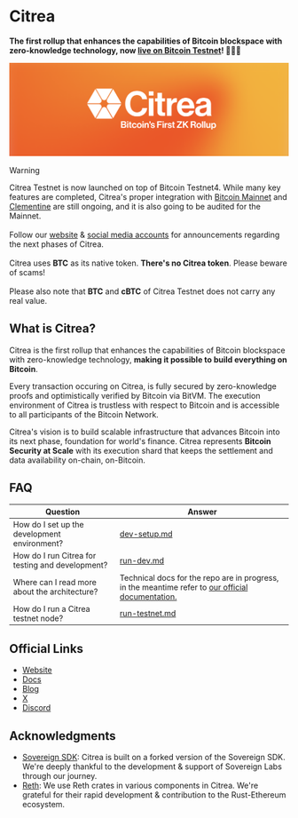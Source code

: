# Citrea

**The first rollup that enhances the capabilities of Bitcoin blockspace with zero-knowledge technology, now [live on Bitcoin Testnet](https://www.blog.citrea.xyz/citrea-testnet-live-on-bitcoin-testnet4)! 🎉🍊🍋**

![](resources/assets/banner.png)

> [!WARNING]
> Citrea Testnet is now launched on top of Bitcoin Testnet4. While many key features are completed, Citrea's proper integration with [Bitcoin Mainnet](https://github.com/bitcoin/bitcoin) and [Clementine](https://github.com/chainwayxyz/clementine) are still ongoing, and it is also going to be audited for the Mainnet. \
> \
> Follow our [website](https://citrea.xyz) & [social media accounts](https://twitter.com/citrea_xyz) for announcements regarding the next phases of Citrea. \
> \
> Citrea uses **BTC** as its native token. **There's no Citrea token**. Please beware of scams! \
> \
> Please also note that **BTC** and **cBTC** of Citrea Testnet does not carry any real value.

## What is Citrea?

Citrea is the first rollup that enhances the capabilities of Bitcoin blockspace with zero-knowledge technology, **making it possible to build everything on Bitcoin**.

Every transaction occuring on Citrea, is fully secured by zero-knowledge proofs and optimistically verified by Bitcoin via BitVM. The execution environment of Citrea is trustless with respect to Bitcoin and is accessible to all participants of the Bitcoin Network.

Citrea's vision is to build scalable infrastructure that advances Bitcoin into its next phase, foundation for world's finance. Citrea represents **Bitcoin Security at Scale** with its execution shard that keeps the settlement and data availability on-chain, on-Bitcoin.

## FAQ

| Question                                         | Answer                                                                                                                      |
| ------------------------------------------------ | --------------------------------------------------------------------------------------------------------------------------- |
| How do I set up the development environment?     | [dev-setup.md](./docs/dev-setup.md)                                                                                         |
| How do I run Citrea for testing and development? | [run-dev.md](./docs/run-dev.md)                                                                                                     |
| Where can I read more about the architecture?    | Technical docs for the repo are in progress, in the meantime refer to [our official documentation.](https://docs.citrea.xyz) |
| How do I run a Citrea testnet node?              | [run-testnet.md](./docs/run-testnet.md) |

## Official Links

- [Website](https://citrea.xyz)
- [Docs](https://docs.citrea.xyz)
- [Blog](https://blog.citrea.xyz)
- [X](https://x.com/citrea_xyz)
- [Discord](https://discord.gg/citrea)

## Acknowledgments

- [Sovereign SDK](https://github.com/Sovereign-Labs/sovereign-sdk): Citrea is built on a forked version of the Sovereign SDK. We're deeply thankful to the development & support of Sovereign Labs through our journey.
- [Reth](https://github.com/paradigmxyz/reth): We use Reth crates in various components in Citrea. We're grateful for their rapid development & contribution to the Rust-Ethereum ecosystem.
